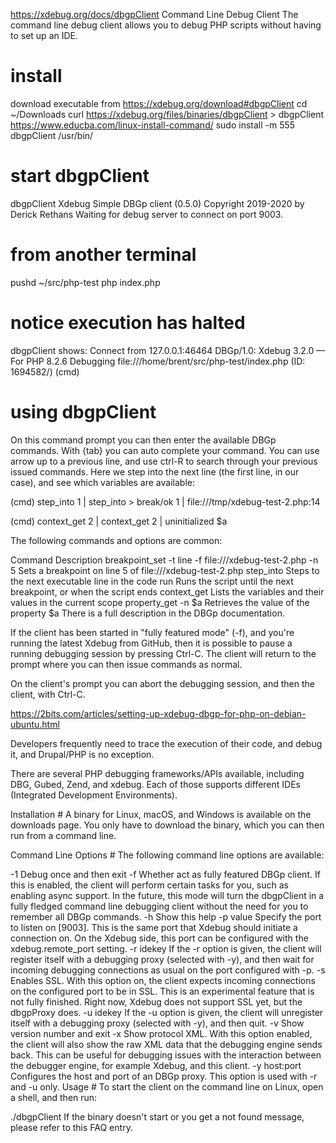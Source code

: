 https://xdebug.org/docs/dbgpClient
Command Line Debug Client
The command line debug client allows you to debug PHP scripts without having to set up an IDE.

# install
download executable from https://xdebug.org/download#dbgpClient
cd ~/Downloads
curl https://xdebug.org/files/binaries/dbgpClient > dbgpClient
https://www.educba.com/linux-install-command/
sudo install -m 555 dbgpClient /usr/bin/
# start dbgpClient
dbgpClient
Xdebug Simple DBGp client (0.5.0)
Copyright 2019-2020 by Derick Rethans
Waiting for debug server to connect on port 9003.
# from another terminal
pushd ~/src/php-test
php index.php
# notice execution has halted
dbgpClient shows:
Connect from 127.0.0.1:46464
DBGp/1.0: Xdebug 3.2.0 — For PHP 8.2.6
Debugging file:///home/brent/src/php-test/index.php (ID: 1694582/)
(cmd) 
# using dbgpClient
On this command prompt you can then enter the available DBGp commands. With {tab} you can auto complete your command. You can use arrow up to a previous line, and use ctrl-R to search through your previous issued commands.
Here we step into the next line (the first line, in our case), and see which variables are available:

(cmd) step_into
1 | step_into > break/ok
1 | file:///tmp/xdebug-test-2.php:14

(cmd) context_get
2 | context_get
2 | uninitialized $a

The following commands and options are common:

Command	Description
breakpoint_set -t line -f file:///xdebug-test-2.php -n 5	Sets a breakpoint on line 5 of file:///xdebug-test-2.php
step_into	Steps to the next executable line in the code
run	Runs the script until the next breakpoint, or when the script ends
context_get	Lists the variables and their values in the current scope
property_get -n $a	Retrieves the value of the property $a
There is a full description in the DBGp documentation.

If the client has been started in "fully featured mode" (-f), and you're running the latest Xdebug from GitHub, then it is possible to pause a running debugging session by pressing Ctrl-C. The client will return to the prompt where you can then issue commands as normal.

On the client's prompt you can abort the debugging session, and then the client, with Ctrl-C.


https://2bits.com/articles/setting-up-xdebug-dbgp-for-php-on-debian-ubuntu.html

Developers frequently need to trace the execution of their code, and debug it, and Drupal/PHP is no exception.

There are several PHP debugging frameworks/APIs available, including DBG, Gubed, Zend, and xdebug. Each of those supports different IDEs (Integrated Development Environments).


Installation #
A binary for Linux, macOS, and Windows is available on the downloads page. You only have to download the binary, which you can then run from a command line.

Command Line Options #
The following command line options are available:

-1	Debug once and then exit
-f	Whether act as fully featured DBGp client. If this is enabled, the client will perform certain tasks for you, such as enabling async support. In the future, this mode will turn the dbgpClient in a fully fledged command line debugging client without the need for you to remember all DBGp commands.
-h	Show this help
-p value 	Specify the port to listen on [9003]. This is the same port that Xdebug should initiate a connection on. On the Xdebug side, this port can be configured with the xdebug.remote_port setting.
-r idekey 	If the -r option is given, the client will register itself with a debugging proxy (selected with -y), and then wait for incoming debugging connections as usual on the port configured with -p.
-s	Enables SSL. With this option on, the client expects incoming connections on the configured port to be in SSL. This is an experimental feature that is not fully finished. Right now, Xdebug does not support SSL yet, but the dbgpProxy does.
-u idekey 	If the -u option is given, the client will unregister itself with a debugging proxy (selected with -y), and then quit.
-v	Show version number and exit
-x	Show protocol XML. With this option enabled, the client will also show the raw XML data that the debugging engine sends back. This can be useful for debugging issues with the interaction between the debugger engine, for example Xdebug, and this client.
-y host:port 	Configures the host and port of an DBGp proxy. This option is used with -r and -u only.
Usage #
To start the client on the command line on Linux, open a shell, and then run:

./dbgpClient
If the binary doesn't start or you get a not found message, please refer to this FAQ entry.